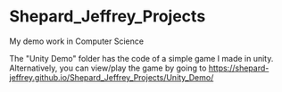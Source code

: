 # Shepard_Jeffrey_Projects
My demo work in Computer Science

The "Unity Demo" folder has the code of a simple game I made in unity.
Alternatively, you can view/play the game by going to https://shepard-jeffrey.github.io/Shepard_Jeffrey_Projects/Unity_Demo/
